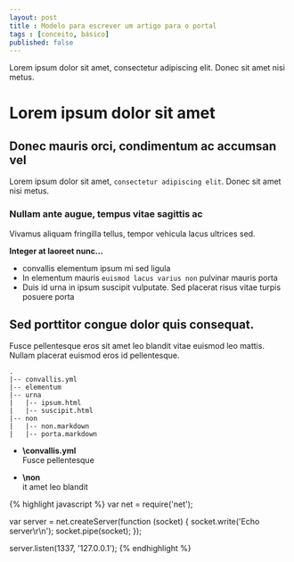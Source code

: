 ```yaml
---
layout: post
title : Modelo para escrever um artigo para o portal
tags : [conceito, básico]
published: false
---
```


Lorem ipsum dolor sit amet, consectetur adipiscing elit. Donec sit amet nisi metus. 

# Lorem ipsum dolor sit amet

## Donec mauris orci, condimentum ac accumsan vel

Lorem ipsum dolor sit amet, <code>consectetur adipiscing elit</code>. Donec sit amet nisi metus.

###  Nullam ante augue, tempus vitae sagittis ac

Vivamus aliquam fringilla tellus, tempor vehicula lacus ultrices sed.

**Integer at laoreet nunc...**

- convallis elementum ipsum mi sed ligula
- In elementum mauris <code>euismod lacus varius non</code> pulvinar mauris porta
- Duis id urna in ipsum suscipit vulputate. Sed placerat risus vitae turpis posuere porta

## Sed porttitor congue dolor quis consequat.

Fusce pellentesque eros sit amet leo blandit vitae euismod leo mattis. Nullam placerat euismod eros id pellentesque.

    .
    |-- convallis.yml
    |-- elementum
    |-- urna
    |   |-- ipsum.html
    |   |-- suscipit.html
    |-- non
    |   |-- non.markdown
    |   |-- porta.markdown


- **\convallis.yml**  
  Fusce pellentesque

- **\non**  
  it amet leo blandit

{% highlight javascript %}
var net = require('net');

var server = net.createServer(function (socket) {
  socket.write('Echo server\r\n');
  socket.pipe(socket);
});

server.listen(1337, '127.0.0.1');
{% endhighlight %}
